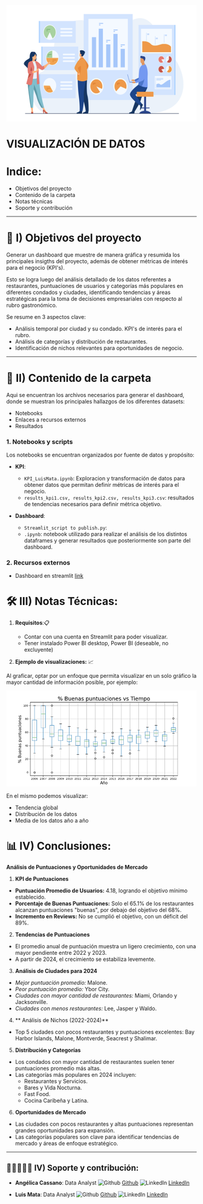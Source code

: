 ![Portada](https://github.com/MyriamRengifo/proyecto_final/blob/Main/Visualization/Imagenes/Portada.jpg)

# VISUALIZACIÓN DE DATOS

# Indice:
   - Objetivos del proyecto
   - Contenido de la carpeta
   - Notas técnicas
   - Soporte y contribución

---
# 🎯 I) Objetivos del proyecto
Generar un dashboard que muestre de manera gráfica y resumida los principales insigths del proyecto, además de obtener métricas de interés para el negocio (KPI's).

Esto se logra luego del análisis detallado de los datos referentes a restaurantes, puntuaciones de usuarios y categorías más populares en diferentes condados y ciudades, identificando tendencias y áreas estratégicas para la toma de decisiones empresariales con respecto al rubro gastronómico.

Se resume en 3 aspectos clave:

- Análisis temporal por ciudad y su condado. KPI's de interés para el rubro.
- Análisis de categorías y distribución de restaurantes.
- Identificación de nichos relevantes para oportunidades de negocio.
---

# 📂 II) Contenido de la carpeta

Aqui se encuentran los archivos necesarios para generar el dashboard, donde se muestran los principales hallazgos de los diferentes datasets:
- Notebooks
- Enlaces a recursos externos
- Resultados

### 1. **Notebooks y scripts**
Los notebooks se encuentran organizados por fuente de datos y propósito:

- **KPI**:
  - `KPI_LuisMata.ipynb`: Exploracion y transformación de datos para obtener datos que permitan definir métricas de interés para el negocio.
  - `results_kpi1.csv, results_kpi2.csv, results_kpi3.csv`: resultados de tendencias necesarios para definir métrica objetivo.

- **Dashboard**:
  - `Streamlit_script to publish.py`: 
  - `.ipynb`: notebook utilizado para realizar el análisis de los distintos dataframes y generar resultados que posteriormente son parte del dashboard.

### 2. **Recursos externos**
  - Dashboard en streamlit [link](https://pruebapf.streamlit.app/)

 
# 🛠️ III) Notas Técnicas: 

1. **Requisitos**:📋
   - Contar con una cuenta en Streamlit para poder visualizar.
   - Tener instalado Power BI desktop, Power BI (deseable, no excluyente)


2. **Ejemplo de visualizaciones:** 📈 

Al graficar, optar por un enfoque que permita visualizar en un solo gráfico la mayor cantidad de información posible, por ejemplo:

![Gráfico de tendencia](https://github.com/MyriamRengifo/proyecto_final/blob/Main/Visualization/Imagenes/Tendencia_buena%20puntuacion.png)

En el  mismo podemos visualizar:
- Tendencia global
- Distribución de los datos
- Media de los datos año a año

# 📊 IV) Conclusiones: 
  **Análisis de Puntuaciones y Oportunidades de Mercado**

1. **KPI de Puntuaciones**
- **Puntuación Promedio de Usuarios:** 4.18, logrando el objetivo mínimo establecido.
- **Porcentaje de Buenas Puntuaciones:** Solo el 65.1% de los restaurantes alcanzan puntuaciones "buenas", por debajo del objetivo del 68%.
- **Incremento en Reviews:** No se cumplió el objetivo, con un déficit del 89%.

2. **Tendencias de Puntuaciones**
- El promedio anual de puntuación muestra un ligero crecimiento, con una mayor pendiente entre 2022 y 2023.
- A partir de 2024, el crecimiento se estabiliza levemente.

3. **Análisis de Ciudades para 2024**
- *Mejor puntuación promedio:* Malone.
- *Peor puntuación promedio:* Ybor City.
- *Ciudades con mayor cantidad de restaurantes:* Miami, Orlando y Jacksonville.
- *Ciudades con menos restaurantes:* Lee, Jasper y Waldo.

4. ** Análisis de Nichos (2022-2024)**
- Top 5 ciudades con pocos restaurantes y puntuaciones excelentes: Bay Harbor Islands, Malone, Montverde, Seacrest y Shalimar.

5. **Distribución y Categorías**
- Los condados con mayor cantidad de restaurantes suelen tener puntuaciones promedio más altas.
- Las categorías más populares en 2024 incluyen:
  - Restaurantes y Servicios.
  - Bares y Vida Nocturna.
  - Fast Food.
  - Cocina Caribeña y Latina.

6. **Oportunidades de Mercado**
- Las ciudades con pocos restaurantes y altas puntuaciones representan grandes oportunidades para expansión.
- Las categorías populares son clave para identificar tendencias de mercado y áreas de enfoque estratégico.


---

## 👷🏽👷🏽‍♀️ IV) Soporte y contribución:
   - **Angélica Cassano**: Data Analyst
   ![Github](https://img.shields.io/badge/-GitHub-181717?logo=github&logoColor=white&style=flat-square) [Github](https://github.com/Halsey26)
   ![LinkedIn](https://img.shields.io/badge/-LinkedIn-0077B5?logo=linkedin&logoColor=white&style=flat-square) [LinkedIn](https://www.linkedin.com/in/angelica-cassano/)
   
   - **Luis Mata**: Data Analyst
   ![Github](https://img.shields.io/badge/-GitHub-181717?logo=github&logoColor=white&style=flat-square) [Github](https://github.com/AutoMataX)
   ![LinkedIn](https://img.shields.io/badge/-LinkedIn-0077B5?logo=linkedin&logoColor=white&style=flat-square) [LinkedIn](https://www.linkedin.com/in/matasanchez999/)
   




